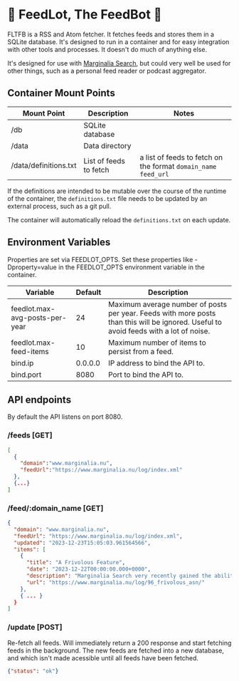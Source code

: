 # 🐄&nbsp;FeedLot, The FeedBot&nbsp;🤖

FLTFB is a RSS and Atom fetcher.  It fetches feeds and stores them in a SQLite database.  It's designed to run in
a container and for easy integration with other tools and processes.  It doesn't do much of anything else.  

It's designed for use with [Marginalia Search](https://search.marginalia.nu/), but could very well be used for other
things, such as a personal feed reader or podcast aggregator.

## Container Mount Points

Mount Point | Description | Notes
----------- | ----------- | ----
/db         | SQLite database | 
/data       | Data directory |
/data/definitions.txt | List of feeds to fetch | a list of feeds to fetch on the format `domain_name feed_url`

If the definitions are intended to be mutable over the course of the runtime of the container,
the `definitions.txt` file needs to be updated by an external process, such as a git pull.

The container will automatically reload the `definitions.txt` on each update.

## Environment Variables

Properties are set via FEEDLOT_OPTS. Set these properties like -Dproperty=value in the FEEDLOT_OPTS environment variable in the container.

| Variable | Default | Description |
| -------- |---------| ----------- |
feedlot.max-avg-posts-per-year | 24      | Maximum average number of posts per year.  Feeds with more posts than this will be ignored.  Useful to avoid feeds with a lot of noise.
feedlot.max-feed-items | 10      | Maximum number of items to persist from a feed.
bind.ip | 0.0.0.0 | IP address to bind the API to.
bind.port | 8080    | Port to bind the API to.

## API endpoints

By default the API listens on port 8080.

### /feeds [GET]

```json
[
  {
    "domain":"www.marginalia.nu",
    "feedUrl":"https://www.marginalia.nu/log/index.xml"
  }, 
  {...}
]
```

### /feed/:domain_name [GET]

```json
{
  "domain": "www.marginalia.nu",
  "feedUrl": "https://www.marginalia.nu/log/index.xml",
  "updated": "2023-12-23T15:05:03.961564566",
  "items": [
    {
      "title": "A Frivolous Feature",
      "date": "2023-12-22T00:00:00.000+0000",
      "description": "Marginalia Search very recently gained the ability to filter results by Autonomous System, not only searching by ASN but by the organization information for that AS. At a glance this seems like a somewhat frivolous feature, but it has interesting effects.",
      "url": "https://www.marginalia.nu/log/96_frivolous_asn/"
    },
    { ... }
  }
]
```

### /update [POST]

Re-fetch all feeds.  Will immediately return a 200 response and 
start fetching feeds in the background.  The new feeds are fetched into
a new database, and which isn't made acessible until all feeds have 
been fetched.

```json
{"status": "ok"}
```
